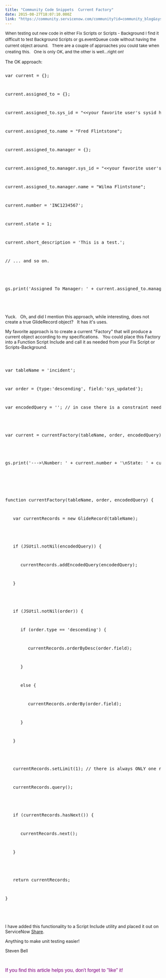 ```yaml
---
title: "Community Code Snippets  Current Factory"
date: 2015-08-27T18:07:10.000Z
link: "https://community.servicenow.com/community?id=community_blog&sys_id=9bcda2e9dbd0dbc01dcaf3231f9619e5"
---
```

<p><span style="font-size: 10pt; line-height: 1.5em;">When testing out new code in either Fix Scripts or Scripts - Background I find it difficult to test Background Scripts or gs.eventQueue code without having the current object around.   There are a couple of approaches you could take when creating this.   One is only OK, and the other is well...right on!</span></p><p></p><p>The OK approach:</p><p></p><pre __default_attr="javascript" __jive_macro_name="code" class="jive_text_macro jive_macro_code _jivemacro_uid_14412267948024308" jivemacro_uid="_14412267948024308">
<p>var current = {};</p>
<p>current.assigned_to = {};</p>
<p>current.assigned_to.sys_id = "&lt;&lt;your favorite user's sysid here&gt;&gt;";</p>
<p>current.assigned_to.name = "Fred Flintstone";</p>
<p>current.assigned_to.manager = {};</p>
<p>current.assigned_to.manager.sys_id = "&lt;&lt;your favorite user's manager sysid here&gt;&gt;";</p>
<p>current.assigned_to.manager.name = "Wilma Flintstone";</p>
<p>current.number = 'INC1234567';</p>
<p>current.state = 1;</p>
<p>current.short_description = 'This is a test.';</p>
<p>// ... and so on.</p>
<p></p>
<p>gs.print('Assigned To Manager: ' + current.assigned_to.manager.name);</p>




</pre><p></p><p>Yuck.   Oh, and did I mention this approach, while interesting, does not create a true GlideRecord object?   It has it's uses.</p><p></p><p>My favorite approach is to create a current "Factory" that will produce a current object according to my specifications.   You could place this Factory into a Function Script Include and call it as needed from your Fix Script or Scripts-Background.</p><p></p><pre __default_attr="javascript" __jive_macro_name="code" class="jive_text_macro jive_macro_code _jivemacro_uid_14412267947842859" jivemacro_uid="_14412267947842859">
<p>var tableName = 'incident';</p>
<p>var order = {type:'descending', field:'sys_updated'};</p>
<p>var encodedQuery = ''; // in case there is a constraint needed like: sys_id=...</p>
<p></p>
<p>var current = currentFactory(tableName, order, encodedQuery);</p>
<p></p>
<p>gs.print('---&gt;\Number: ' + current.number + '\nState: ' + current.state + '\nShort Description:' + current.short_description);</p>
<p></p>
<p></p>
<p>function currentFactory(tableName, order, encodedQuery) {</p>
<p>   var currentRecords = new GlideRecord(tableName);</p>
<p></p>
<p>   if (JSUtil.notNil(encodedQuery)) {</p>
<p>   <span style="font-size: 13.3333330154419px;">   </span>currentRecords.addEncodedQuery(encodedQuery);</p>
<p>   }</p>
<p></p>
<p>   if (JSUtil.notNil(order)) {</p>
<p>   <span style="font-size: 13.3333330154419px;">   </span>if (order.type == 'descending') {</p>
<p><span style="font-size: 13.3333330154419px;">   <span style="font-size: 13.3333330154419px;">   </span></span>   currentRecords.orderByDesc(order.field);</p>
<p>   <span style="font-size: 13.3333330154419px;">   </span>}</p>
<p>   <span style="font-size: 13.3333330154419px;">   </span>else {</p>
<p>   <span style="font-size: 13.3333330154419px;">   <span style="font-size: 13.3333330154419px;">   </span></span>currentRecords.orderBy(order.field);</p>
<p>   <span style="font-size: 13.3333330154419px;">   </span>}</p>
<p>   }</p>
<p></p>
<p>   currentRecords.setLimit(1); // there is always ONLY one record in current</p>
<p>   currentRecords.query();</p>
<p></p>
<p>   if (currentRecords.hasNext()) {</p>
<p>   <span style="font-size: 13.3333330154419px;">   </span>currentRecords.next();</p>
<p>   }</p>
<p></p>
<p>   return currentRecords;</p>
<p>}</p>




</pre><p></p><p>I have added this functionality to a Script Include utility and placed it out on ServiceNow <a title="hare.servicenow.com/app.do#/detailV2/66ab74c1555646007c3953512138ef39/overview" href="https://share.servicenow.com/app.do#/detailV2/66ab74c1555646007c3953512138ef39/overview">Share</a>.</p><p></p><p>Anything to make unit testing easier!</p><p></p><p>Steven Bell</p><p></p><p><span style="color: #800080; font-family: arial, sans-serif; font-size: 16px;"><br/></span></p><p><span style="color: #800080; font-family: arial, sans-serif; font-size: 16px;">If you find this article helps you, don't forget to "like" it!</span></p>